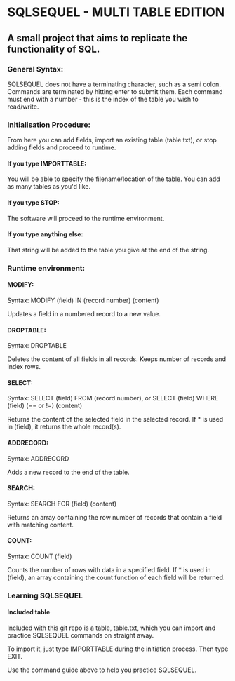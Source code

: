 # SQLSEQUEL - MULTI TABLE EDITION

## A small project that aims to replicate the functionality of SQL.

### General Syntax:

SQLSEQUEL does not have a terminating character, such as a semi colon. Commands are terminated by hitting enter to submit them. Each command must end with a number - this is the index of the table you wish to read/write.

### Initialisation Procedure:

From here you can add fields, import an existing table (table.txt), or stop adding fields and proceed to runtime.

#### If you type IMPORTTABLE:

You will be able to specify the filename/location of the table. You can add as many tables as you'd like.

#### If you type STOP:

The software will proceed to the runtime environment.

#### If you type anything else:

That string will be added to the table you give at the end of the string.

### Runtime environment:

#### MODIFY:

Syntax: MODIFY (field) IN (record number) (content)

Updates a field in a numbered record to a new value.

#### DROPTABLE:

Syntax: DROPTABLE

Deletes the content of all fields in all records. Keeps number of records and index rows.

#### SELECT:

Syntax: SELECT (field) FROM (record number), or SELECT (field) WHERE (field) (== or !=) (content)

Returns the content of the selected field in the selected record. If * is used in (field), it returns the whole record(s).

#### ADDRECORD:

Syntax: ADDRECORD

Adds a new record to the end of the table.

#### SEARCH:

Syntax: SEARCH FOR (field) (content)

Returns an array containing the row number of records that contain a field with matching content.

#### COUNT:

Syntax: COUNT (field)

Counts the number of rows with data in a specified field. If * is used in (field), an array containing the count function of each field will be returned.

### Learning SQLSEQUEL

#### Included table

Included with this git repo is a table, table.txt, which you can import and practice SQLSEQUEL commands on straight away.

To import it, just type IMPORTTABLE during the initiation process. Then type EXIT.

Use the command guide above to help you practice SQLSEQUEL.
